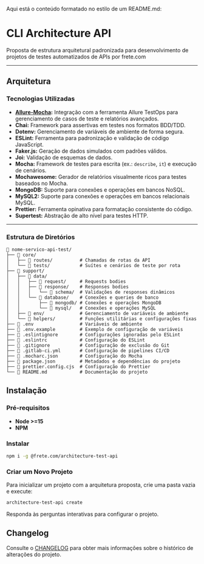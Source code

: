 Aqui está o conteúdo formatado no estilo de um README.md:

# **CLI Architecture API**

Proposta de estrutura arquitetural padronizada para desenvolvimento de projetos de testes automatizados de APIs por frete.com

---

## **Arquitetura**

### **Tecnologias Utilizadas**

- **[Allure-Mocha](https://qameta.io/):** Integração com a ferramenta Allure TestOps para gerenciamento de casos de teste e relatórios avançados.
- **Chai:** Framework para assertivas em testes nos formatos BDD/TDD.
- **Dotenv:** Gerenciamento de variáveis de ambiente de forma segura.
- **ESLint:** Ferramenta para padronização e validação de código JavaScript.
- **Faker.js:** Geração de dados simulados com padrões válidos.
- **Joi:** Validação de esquemas de dados.
- **Mocha:** Framework de testes para escrita (ex.: `describe`, `it`) e execução de cenários.
- **Mochawesome:** Gerador de relatórios visualmente ricos para testes baseados no Mocha.
- **MongoDB:** Suporte para conexões e operações em bancos NoSQL.
- **MySQL2:** Suporte para conexões e operações em bancos relacionais MySQL.
- **Prettier:** Ferramenta opinativa para formatação consistente do código.
- **Supertest:** Abstração de alto nível para testes HTTP.

---

### **Estrutura de Diretórios**

```plaintext
📂 nome-servico-api-test/
├── 📂 core/
│   ├── 📂 routes/          # Chamadas de rotas da API
│   └── 📂 tests/           # Suítes e cenários de teste por rota
├── 📂 support/
│   ├── 📂 data/
│   │   ├── 📂 request/     # Requests bodies
│   │   ├── 📂 response/    # Responses bodies
│   │   │   └── 📂 schema/  # Validações de responses dinâmicos
│   │   └── 📂 database/    # Conexões e queries de banco
│   │       ├── 📂 mongodb/ # Conexões e operações MongoDB
│   │       └── 📂 mysql/   # Conexões e operações MySQL
│   ├── 📂 env/             # Gerenciamento de variáveis de ambiente
│   └── 📂 helpers/         # Funções utilitárias e configurações fixas
├── 📄 .env                 # Variáveis de ambiente
├── 📄 .env.example         # Exemplo de configuração de variáveis
├── 📄 .eslintignore        # Configurações ignoradas pelo ESLint
├── 📄 .eslintrc            # Configuração do ESLint
├── 📄 .gitignore           # Configuração de exclusão do Git
├── 📄 .gitlab-ci.yml       # Configuração de pipelines CI/CD
├── 📄 .mocharc.json        # Configuração do Mocha
├── 📄 package.json         # Metadados e dependências do projeto
├── 📄 prettier.config.cjs  # Configuração do Prettier
└── 📄 README.md            # Documentação do projeto
````




## Instalação

### Pré-requisitos

- **Node >=15** 
- **NPM**

### Instalar

```bash
npm i -g @frete.com/architecture-test-api
```

### Criar um Novo Projeto

Para inicializar um projeto com a arquitetura proposta, crie uma pasta vazia e execute:

```bash
architecture-test-api create
```
Responda às perguntas interativas para configurar o projeto.

## Changelog

Consulte o [CHANGELOG](./CHANGELOG.md) para obter mais informações sobre o histórico de alterações do projeto.